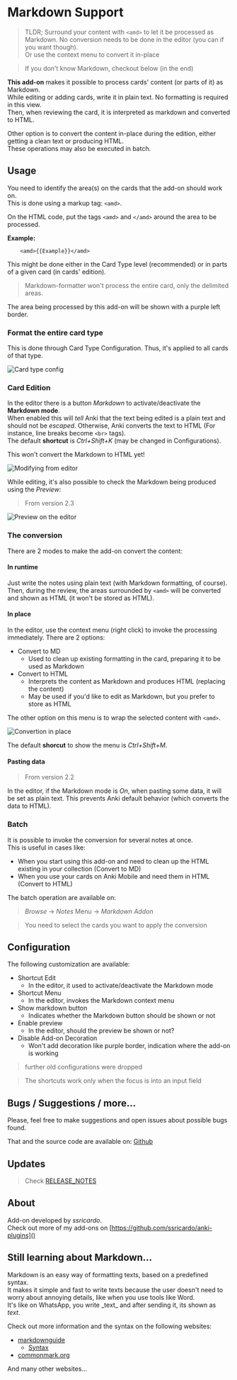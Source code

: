# Markdown Support

> TLDR; Surround your content with `<amd>` to let it be processed as Markdown. No conversion needs to be done in the editor (you can if you want though).  
> Or use the context menu to convert it in-place

> If you don't know Markdown, checkout below (in the end)

**This add-on** makes it possible to process cards' content (or parts of it) as Markdown.  
While editing or adding cards, write it in plain text. No formatting is required in this view.  
Then, when reviewing the card, it is interpreted as markdown and converted to HTML.

Other option is to convert the content in-place during the edition, either getting a clean text or producing HTML.  
These operations may also be executed in batch.  

## Usage

You need to identify the area(s) on the cards that the add-on should work on.  
This is done using a markup tag: `<amd>`.  

On the HTML code, put the tags `<amd>` and `</amd>` around the area to be processed.  

**Example:**  

        <amd>{{Example}}</amd>

This might be done either in the Card Type level (recommended) or in parts of a given card (in cards' edition).  

> Markdown-formatter won't process the entire card, only the delimited areas.  

The area being processed by this add-on will be shown with a purple left border.  

### Format the entire card type

This is done through Card Type Configuration. Thus, it's applied to all cards of that type.  

![Card type config](doc/md-tags-cards.png)

### Card Edition

In the editor there is a button *Markdown* to activate/deactivate the **Markdown mode**.  
When enabled this will *tell* Anki that the text being edited is a plain text and should not be *escaped*. Otherwise, Anki converts the text to HTML (For instance, line breaks become `<br>` tags).  
The default **shortcut** is *Ctrl+Shift+K* (may be changed in Configurations).  

This won't convert the Markdown to HTML yet!

![Modifying from editor](doc/markdown-mode.gif)

While editing, it's also possible to check the Markdown being produced using the *Preview*:  

> From version 2.3

![Preview on the editor](doc/markdown-preview.gif)

### The conversion

There are 2 modes to make the add-on convert the content:

#### In runtime

Just write the notes using plain text (with Markdown formatting, of course).  
Then, during the review, the areas surrounded by `<amd>` will be converted and shown as HTML (it won't be stored as HTML).  

#### In place

In the editor, use the context menu (right click) to invoke the processing immediately.  There are 2 options:

* Convert to MD
  * Used to clean up existing formatting in the card, preparing it to be used as Markdown
* Convert to HTML
  * Interprets the content as Markdown and produces HTML (replacing the content)
  * May be used if you'd like to edit as Markdown, but you prefer to store as HTML

The other option on this menu is to wrap the selected content with `<amd>`.  

![Convertion in place](doc/manual-conversion.gif)

The default **shorcut** to show the menu is *Ctrl+Shift+M*.  

#### Pasting data

> From version 2.2

In the editor, if the Markdown mode is *On*, when pasting some data, it will be set as plain text. This prevents Anki default behavior (which converts the data to HTML).

### Batch

It is possible to invoke the conversion for several notes at once.  
This is useful in cases like: 

* When you start using this add-on and need to clean up the HTML existing in your collection (Convert to MD)
* When you use your cards on Anki Mobile and need them in HTML (Convert to HTML)

The batch operation are available on:  

> *Browse* -> *Notes* Menu -> *Markdown Addon*

> You need to select the cards you want to apply the conversion

## Configuration

The following customization are available:  

* Shortcut Edit
    * In the editor, it used to activate/deactivate the Markdown mode
* Shortcut Menu
    * In the editor, invokes the Markdown context menu
* Show markdown button
    * Indicates whether the Markdown button should be shown or not
* Enable preview
    * In the editor, should the preview be shown or not?
* Disable Add-on Decoration
    * Won't add decoration like purple border, indication where the add-on is working

> further old configurations were dropped

> The shortcuts work only when the focus is into an input field

## Bugs / Suggestions / more...

Please, feel free to make suggestions and open issues about possible bugs found.  

That and the source code are available on: [Github](https://github.com/ssricardo/anki-plugins/tree/master/anki-markdown)

## Updates

> Check [RELEASE_NOTES]()

## About

Add-on developed by *ssricardo*.  
Check out more of my add-ons on [https://github.com/ssricardo/anki-plugins]()

## Still learning about Markdown...

Markdown is an easy way of formatting texts, based on a predefined syntax.  
It makes it simple and fast to write texts because the user doesn't need to worry about annoying details, like when you use tools like Word.  
It's like on WhatsApp, you write \_text_ and after sending it, its shown as _text_.  

Check out more information and the syntax on the following websites:  

* [markdownguide](https://www.markdownguide.org/)
    * [Syntax](https://www.markdownguide.org/basic-syntax/)
* [commonmark.org](https://commonmark.org/help/)

And many other websites...